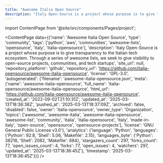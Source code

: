 ```yaml
---
title: "Awesome Italia Open Source"
description: "Italy Open-Source is a project whose purpose is to give transparency to the Italian tech ecosystem. Through a series of awesome lists, we seek to give visibility to open-source projects, communities, and tech startups"
---
```

import ContentPage from '@site/src/components/Pages/project';

<ContentPage
    data={{'name': 'Awesome Italia Open Source', 'type': 'community', 'tags': ['python', 'aws', 'communities', 'awesome-lists', 'opensource', 'italy', 'italia-opensource'], 'description': 'Italy Open-Source is a project whose purpose is to give transparency to the Italian tech ecosystem. Through a series of awesome lists, we seek to give visibility to open-source projects, communities, and tech startups', 'site_url': null, 'repository_platform': 'github', 'repository_url': 'https://github.com/italia-opensource/awesome-italia-opensource', 'license': 'GPL-3.0', 'autogenerated': {'filename': 'awesome-italia-opensource.json', 'meta': {'name': 'awesome-italia-opensource', 'full_name': 'italia-opensource/awesome-italia-opensource', 'html_url': 'https://github.com/italia-opensource/awesome-italia-opensource', 'created_at': '2022-09-02T21:10:31Z', 'updated_at': '2025-03-13T18:36:38Z', 'pushed_at': '2025-03-13T18:37:09Z', 'archived': false, 'disabled': false, 'owner': 'italia-opensource', 'owner_type': 'Organization', 'topics': ['awesome', 'awesome-italia', 'awesome-italia-opensource', 'awesome-list', 'community', 'italia', 'italia-opensource', 'italy', 'made-in-italy', 'open-source', 'opensource', 'opensource-projects'], 'license': 'GNU General Public License v3.0'}, 'analytics': {'language': 'Python', 'languages': {'Python': 92.8, 'Shell': 5.06, 'Makefile': 2.15}, 'languages_byte': {'Python': 38218, 'Shell': 2082, 'Makefile': 884}, 'stargazers_count': 297, 'forks_count': 77, 'open_issues_count': 4, 'forks': 77, 'open_issues': 4, 'watchers': 297, 'updated_at': '2025-03-13T18:36:45Z'}, 'timestamp': '2025-03-13T18:36:45Z'}}}
/>
